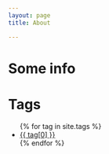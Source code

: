 ```yaml
---
layout: page 
title: About

---
```


# Some info 
<div class="page-content wc-container">
	<div class="post">
		<h1>Tags</h1>  
		<ul>
			{% for tag in site.tags %}
			<li><a href="{{site.baseurl}}/tag/{{ tag[0] }}">{{ tag[0] }}</a></li>
			{% endfor %}
		</ul>
	</div>
</div>